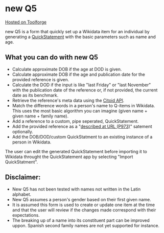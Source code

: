 # new Q5
<span style="margin-top:0px; font:small">[Hosted on Toolforge](https://new-q5.toolforge.org/)</span>

new Q5 is a form that quickly set up a Wikidata item for an individual by generating a [QuickStatement](https://tools.wmflabs.org/quickstatements/#/batch) with the basic parameters such as name and age.


## What you can do with new Q5

* Calculate approximate DOB if the age at DOD is given.
* Calculate approximate DOB if the age and publication date for the provided reference is given.
* Calculate the DOD if the input is like "last Friday" or "last November" with the publication date of the reference or, if not provided, the current date as its benchmark.
* Retrieve the reference's meta data using the [Citoid API](https://en.wikipedia.org/api/rest_v1/#/Citation/getCitation).
* Match the difference words in a person's name to Q-items in Wikidata. This uses the most basic algorithm you can imagine (given name + given name + family name).
* Add a reference to a custom, pipe seperated, QuickStatement.
* Add the provided reference as a "[described at URL (P973)](https://www.wikidata.org/wiki/Property:P973)" satement optionally.
* Add the DOB/DOD/custom QuickStatment to an existing instance of a person in Wikidata.

The user can edit the generated QuickStatement before importing it to Wikidata throught the QuickStatement app by selecting "Import QuickStatment".

## Disclaimer:

* New Q5 has not been tested with names not written in the Latin alphabet.
* New Q5 assumes a person's gender based on their first given name.
* It is assumed this form is used to create or update one item at the time and that the user will review if the changes made correspond with their expectations. 
* The breaking up of a name into its constituent part can be improved uppon. Spanish second family names are not yet supported for instance. 

